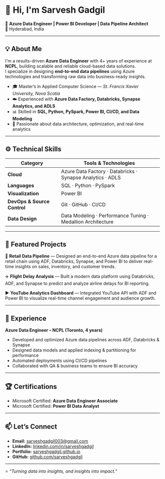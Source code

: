 # 👋 Hi, I'm Sarvesh Gadgil  

🎯 **Azure Data Engineer | Power BI Developer | Data Pipeline Architect**  
📍 Hyderabad, India 

---

## 💡 About Me
I'm a results-driven **Azure Data Engineer** with 4+ years of experience at **NCPL**, building scalable and reliable cloud-based data solutions.  
I specialize in designing **end-to-end data pipelines** using Azure technologies and transforming raw data into business-ready insights.

- 🎓 Master’s in Applied Computer Science — *St. Francis Xavier University, Nova Scotia*  
- ☁️ Experienced with **Azure Data Factory, Databricks, Synapse Analytics, and ADLS**  
- 📊 Skilled in **SQL, Python, PySpark, Power BI, CI/CD, and Data Modeling**  
- 💬 Passionate about data architecture, optimization, and real-time analytics  

---

## ⚙️ Technical Skills
| Category | Tools & Technologies |
|-----------|----------------------|
| **Cloud** | Azure Data Factory · Databricks · Synapse Analytics · ADLS |
| **Languages** | SQL · Python · PySpark |
| **Visualization** | Power BI |
| **DevOps & Source Control** | Git · GitHub · CI/CD |
| **Data Design** | Data Modeling · Performance Tuning · Medallion Architecture |

---


## 🚀 Featured Projects  

🏪 **Retail Data Pipeline** — Designed an end-to-end Azure data pipeline for a retail chain using ADF, Databricks, Synapse, and Power BI to deliver real-time insights on sales, inventory, and customer trends.  

✈️ **Flight Delay Analysis** — Built a modern data platform using Databricks, ADF, and Synapse to predict and analyze airline delays for BI reporting.  

▶️ **YouTube Analytics Dashboard** — Integrated YouTube API with ADF and Power BI to visualize real-time channel engagement and audience growth.


---

## 💼 Experience

**Azure Data Engineer – NCPL (Toronto, 4 years)**  
- Developed and optimized Azure data pipelines across ADF, Databricks & Synapse  
- Designed data models and applied indexing & partitioning for performance  
- Automated deployments using CI/CD pipelines  
- Collaborated with QA & business teams to ensure BI accuracy  

---

## 🏆 Certifications
- Microsoft Certified: **Azure Data Engineer Associate**  
- Microsoft Certified: **Power BI Data Analyst**  

---

## 📫 Let’s Connect
- **Email:** [sarveshgadgil003@gmail.com](mailto:sarveshgadgil003@gmail.com)  
- **LinkedIn:** [linkedin.com/in/sarveshgadgil](https://linkedin.com/in/sarveshgad)  
- **Portfolio:** [sarveshgadgil.github.io](https://sarveshgadgil.github.io/sarveshgadgil/)  
- **GitHub:** [github.com/sarveshgadgil](https://github.com/sarveshgadgil)  

---

⭐ *“Turning data into insights, and insights into impact.”*  
